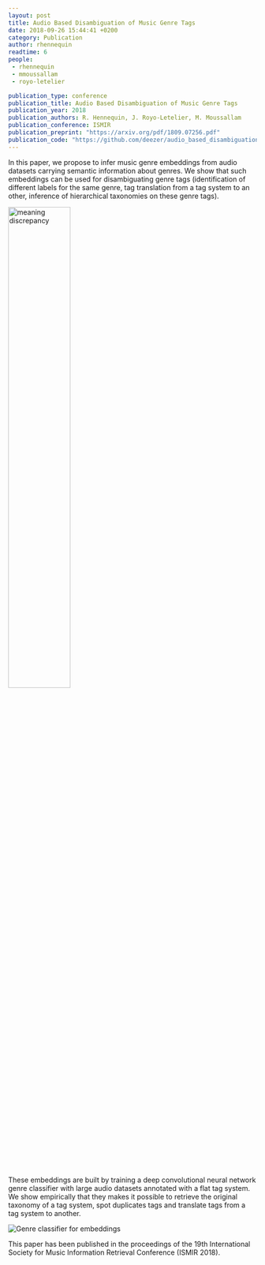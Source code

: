 ```yaml
---
layout: post
title: Audio Based Disambiguation of Music Genre Tags
date: 2018-09-26 15:44:41 +0200
category: Publication
author: rhennequin
readtime: 6
people:
 - rhennequin
 - mmoussallam
 - royo-letelier

publication_type: conference
publication_title: Audio Based Disambiguation of Music Genre Tags
publication_year: 2018
publication_authors: R. Hennequin, J. Royo-Letelier, M. Moussallam
publication_conference: ISMIR
publication_preprint: "https://arxiv.org/pdf/1809.07256.pdf"
publication_code: "https://github.com/deezer/audio_based_disambiguation_of_music_genre_tags"
---
```


In this paper, we propose to infer music genre embeddings
from audio datasets carrying semantic information about
genres. We show that such embeddings can be used for disambiguating genre tags (identification of different labels for the same genre, tag translation from a tag system to an other, inference of hierarchical taxonomies on these genre 
tags).

<div class="publication-illustration">
    <img
        style="width: 50%;"
        src="{{ '/static/images/publis/hennequin18ismir/meaning_discrepancy_vertical.png' | prepend: site.url }}"
        alt="meaning discrepancy"/>
</div>

These embeddings are built by training a deep convolutional neural network genre classifier with large audio
datasets annotated with a flat tag system. We show empirically that they makes it possible to retrieve the original
taxonomy of a tag system, spot duplicates tags and translate tags from a tag system to another.

<div class="publication-illustration">
    <img
        src="{{ '/static/images/publis/hennequin18ismir/genre_classifier_for_embeddings.png' | prepend: site.url }}"
        alt="Genre classifier for embeddings"/>
</div>

This paper has been published in the proceedings of the 19th International Society for Music Information Retrieval Conference (ISMIR 2018).
